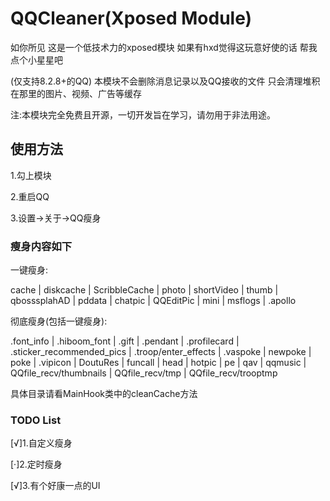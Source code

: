 # QQCleaner(Xposed Module)
如你所见 这是一个低技术力的xposed模块 如果有hxd觉得这玩意好使的话 帮我点个小星星吧

(仅支持8.2.8+的QQ)
本模块不会删除消息记录以及QQ接收的文件 只会清理堆积在那里的图片、视频、广告等缓存

注:本模块完全免费且开源，一切开发旨在学习，请勿用于非法用途。
## 使用方法
1.勾上模块

2.重启QQ

3.设置->关于->QQ瘦身

### 瘦身内容如下
一键瘦身:

cache | diskcache | ScribbleCache | photo | shortVideo | thumb | qbosssplahAD | pddata | chatpic | QQEditPic | mini | msflogs | .apollo

彻底瘦身(包括一键瘦身):

.font_info | .hiboom_font | .gift | .pendant | .profilecard | .sticker_recommended_pics | .troop/enter_effects | .vaspoke | newpoke | poke | .vipicon | DoutuRes | funcall | head | hotpic | pe | qav | qqmusic | QQfile_recv/thumbnails | QQfile_recv/tmp | QQfile_recv/trooptmp

具体目录请看MainHook类中的cleanCache方法

### TODO List
[√]1.自定义瘦身

[·]2.定时瘦身

[√]3.有个好康一点的UI
